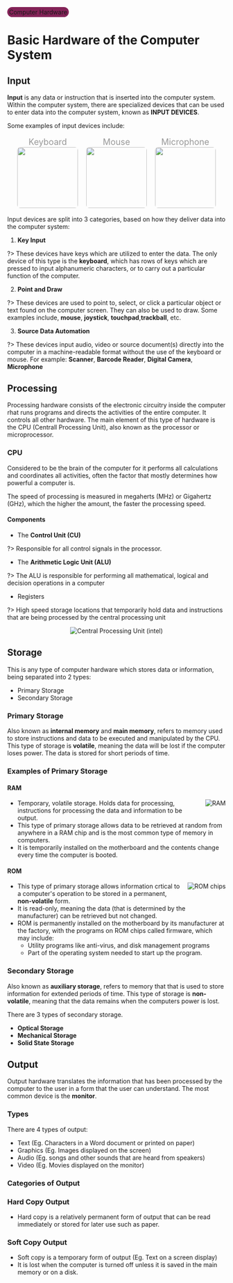 <style>
    @import url('../../scss/tooltip.css');
    
    @keyframes floating {
	    0% { transform: translateY(0); }
	    50% { transform: translateY(-16px); }
	    100% { transform: translateY(0); }
    }

    .images {
        display: flex;
        flex-wrap: wrap;
        justify-content: space-around;
        align-items: center;
        margin: 1em 1em 1em 1em
    }

    .imagebox {
        display: flex;
        align-items: center;
        justify-content: center;
        flex-direction: column;
        margin: 0.2em auto;
        max-width: fit-content;
        padding: 0;
    }

    .imagebox span {
        font-size: 1.4em;
        color: #999;
        animation: floating 6s ease-in-out infinite;
    }

    .imagebox img {
        width: 10em;
        height: 10em;
        border-radius: 5%;
        animation: floating 6s ease-in-out infinite;
    }

    .small {
        width: 5em;
        height: 5em;
    }
    .tag {
        background-color: #832257;
        padding-left: 0.3em;
        padding-right: 0.3em;
        padding-top: 0.2em;
        padding-bottom: 0.2em;
        border-radius: 10em
    }
</style>
<span class="tag">Computer Hardware</span>

# Basic Hardware of the Computer System

## Input

**Input** is any data or instruction that is inserted into the computer system. Within the computer system, there are specialized devices that can be used to enter data into the computer system, known as **INPUT DEVICES**.

Some examples of input devices include:

<div class="images">
    <div class="imagebox">
        <span>Keyboard</span>
        <img src="media/examples/keyboard.jpg"></img>
    </div>
        <div class="imagebox">
        <span>Mouse</span>
        <img src="media/examples/mouse.jpg"></img>
    </div>
    <div class="imagebox">
        <span>Microphone</span>
        <img src="media/examples/microphone.jpg"></img>
    </div>
</div>

Input devices are split into 3 categories, based on how they deliver data into the computer system:

1. **Key Input**

?> These devices have keys which are utilized to enter the data. The only device of this type is the **keyboard**, which has rows of keys which are pressed to input alphanumeric characters, or to carry out a particular function of the computer.

2. **Point and Draw**

?> These devices are used to point to, select, or click a particular object or text found on the computer screen. They can also be used to draw. Some examples include, **mouse**, **joystick**, **touchpad**,**trackball**, etc.

3. **Source Data Automation**

?> These devices input audio, video or source document(s) directly into the computer in a machine-readable format without the use of the keyboard or mouse. For example: **Scanner**, **Barcode Reader**, **Digital Camera**, **Microphone**

## Processing

Processing hardware consists of the electronic circuitry inside the computer rhat runs programs and directs the activities of the entire computer. It controls all other hardware. The main element of this type of hardware is the CPU (Centrall Processing Unit), also known as the processor or microprocessor.

### CPU

Considered to be the brain of the computer for it performs all calculations and coordinates all activities, often the factor that mostly determines how powerful a computer is.

The speed of processing is measured in megaherts (MHz) or Gigahertz (GHz), which the higher the amount, the faster the processing speed.

#### Components

- The **Control Unit (CU)**

?> Responsible for all control signals in the processor.

- The **Arithmetic Logic Unit (ALU)**

?> The ALU is responsible for performing all mathematical, logical and decision operations in a computer

- Registers

?> High speed storage locations that temporarily hold data and instructions that are being processed by the central processing unit

<div class="images">
<img src="media/examples/cpu.webp" title="Central Processing Unit (intel)"></img>
</div>

## Storage

This is any type of computer hardware which stores data or information, being separated into 2 types:

- Primary Storage
- Secondary Storage

### Primary Storage

Also known as **internal memory** and **main memory**, refers to memory used to store instructions and data to be executed and manipulated by the CPU. This type of storage is <b>volatile</b>, meaning the data will be lost if the computer loses power. The data is stored for short periods of time.

### Examples of Primary Storage

<style>
    .rightside {
        float: right;
        margin: 0 0 1em 1em;
    }
</style>

#### RAM

<img class="rightside" title="RAM" src="media/examples/ram.png"></img>

- Temporary, volatile storage. Holds data for processing, instructions for processing the data and information to be output.
- This type of primary storage allows data to be retrieved at random from anywhere in a RAM chip and is the most common type of memory in computers. 
- It is temporarily installed on the motherboard and the contents change every time the computer is booted.

#### ROM

<img class="rightside" title="ROM chips" src="media/examples/rom.png"></img>

- This type of primary storage allows information crtical to a computer's operation to be stored in a permanent, **non-volatile** form. 
- It is read-only, meaning the data (that is determined by the manufacturer) can be retrieved but not changed.
- ROM is permanently installed on the motherboard by its manufacturer at the factory, with the programs on ROM chips called firmware, which may include: 
  - Utility programs like anti-virus, and disk management programs
  - Part of the operating system needed to start up the program.

### Secondary Storage

Also known as **auxiliary storage**, refers to memory that that is used to store information for extended periods of time. This type of storage is **non-volatile**, meaning that the data remains when the computers power is lost.

There are 3 types of secondary storage.
- **Optical Storage**
- **Mechanical Storage**
- **Solid State Storage**

## Output

Output hardware translates the information that has been processed by the computer to the user in a form that the user can understand. The most common device is the **monitor**.

### Types
There are 4 types of output:
- Text (Eg. Characters in a Word document or printed on paper)
- Graphics (Eg. Images displayed on the screen)
- Audio (Eg. songs and other sounds that are heard from speakers)
- Video (Eg. Movies displayed on the monitor)

### Categories of Output

### Hard Copy Output
- Hard copy is a relatively permanent form of output that can be read immediately or stored for later use such as paper.

### Soft Copy Output
- Soft copy is a temporary form of output (Eg. Text on a screen display)
- It is lost when the computer is turned off unless it is saved in the main memory or on a disk.